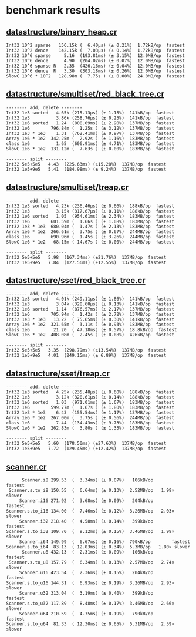 # benchmark results

## [datastructure/binary_heap.cr](https://github.com/yuruhi/crystal_lib/blob/master/benchmarks/datastructure/binary_heap.cr)

```
Int32 10^2 sparse   156.15k (  6.40µs) (± 0.21%)  1.72kB/op  fastest
Int32 10^2 dence    142.15k (  7.03µs) (± 0.14%)  1.72kB/op  fastest
Int32 10^6 sparse     5.16  (193.81ms) (± 3.15%)  12.0MB/op  fastest
Int32 10^6 dence      4.90  (204.02ms) (± 0.07%)  12.0MB/op  fastest
Int32 10^6 sparse R   2.35  (426.16ms) (± 0.04%)  12.0MB/op  fastest
Int32 10^6 dence  R   3.30  (303.18ms) (± 0.26%)  12.0MB/op  fastest
SlowC 10^6 * 10^2   128.98m (  7.75s ) (± 0.00%)  24.0MB/op  fastest
```

## [datastructure/smultiset/red_black_tree.cr](https://github.com/yuruhi/crystal_lib/blob/master/benchmarks/datastructure/smultiset/red_black_tree.cr)

```
-------- add, delete --------
Int32 1e3 sorted   4.65k (215.13µs) (± 1.15%)  141kB/op  fastest
Int32 1e3          3.86k (258.76µs) (± 0.25%)  141kB/op  fastest
Int32 1e6 sorted   1.24  (808.09ms) (± 2.90%)  137MB/op  fastest
Int32 1e6        796.84m (  1.25s ) (± 3.12%)  137MB/op  fastest
Int32 1e3 * 1e3    1.31  (762.41ms) (± 0.97%)  137MB/op  fastest
Array 1e6 * 1e2  342.25m (  2.92s ) (± 1.16%)  183MB/op  fastest
class 1e6          1.65  (606.91ms) (± 4.71%)  183MB/op  fastest
SlowC 1e6 * 1e2  131.12m (  7.63s ) (± 0.00%)  183MB/op  fastest

-------- split --------
Int32 5e5+5e5   4.43  (225.63ms) (±15.28%)  137MB/op  fastest
Int32 1e5+9e5   5.41  (184.98ms) (± 9.24%)  137MB/op  fastest
```

## [datastructure/smultiset/treap.cr](https://github.com/yuruhi/crystal_lib/blob/master/benchmarks/datastructure/smultiset/treap.cr)

```
-------- add, delete --------
Int32 1e3 sorted   4.23k (236.46µs) (± 0.66%)  188kB/op  fastest
Int32 1e3          3.15k (317.67µs) (± 0.11%)  188kB/op  fastest
Int32 1e6 sorted   1.05  (954.61ms) (± 2.34%)  183MB/op  fastest
Int32 1e6        601.59m (  1.66s ) (± 1.08%)  183MB/op  fastest
Int32 1e3 * 1e3  680.04m (  1.47s ) (± 2.13%)  183MB/op  fastest
Array 1e6 * 1e2  266.61m (  3.75s ) (± 0.67%)  244MB/op  fastest
class 1e6        690.96m (  1.45s ) (± 3.26%)  244MB/op  fastest
SlowC 1e6 * 1e2   68.15m ( 14.67s ) (± 0.00%)  244MB/op  fastest

-------- split --------
Int32 5e5+5e5   5.98  (167.34ms) (±21.76%)  137MB/op  fastest
Int32 1e5+9e5   7.84  (127.56ms) (±12.55%)  137MB/op  fastest
```

## [datastructure/sset/red_black_tree.cr](https://github.com/yuruhi/crystal_lib/blob/master/benchmarks/datastructure/sset/red_black_tree.cr)

```
-------- add, delete --------
Int32 1e3 sorted   4.01k (249.11µs) (± 1.86%)  141kB/op  fastest
Int32 1e3          3.04k (328.60µs) (± 0.13%)  141kB/op  fastest
Int32 1e6 sorted   1.14  (876.57ms) (± 2.17%)  137MB/op  fastest
Int32 1e6        705.94m (  1.42s ) (± 2.72%)  137MB/op  fastest
Int32 1e3 * 1e3   13.22  ( 75.65ms) (± 0.30%)  141kB/op  fastest
Array 1e6 * 1e2  321.65m (  3.11s ) (± 0.93%)  183MB/op  fastest
class 1e6         21.20  ( 47.18ms) (± 0.57%)  18.8kB/op  fastest
SlowC 1e6 * 1e2  408.08m (  2.45s ) (± 0.08%)  426kB/op  fastest

-------- split --------
Int32 5e5+5e5   3.35  (298.79ms) (±13.54%)  137MB/op  fastest
Int32 1e5+9e5   4.01  (249.15ms) (± 6.89%)  137MB/op  fastest
```

## [datastructure/sset/treap.cr](https://github.com/yuruhi/crystal_lib/blob/master/benchmarks/datastructure/sset/treap.cr)

```
-------- add, delete --------
Int32 1e3 sorted   4.25k (235.48µs) (± 0.60%)  188kB/op  fastest
Int32 1e3          3.12k (320.61µs) (± 0.14%)  188kB/op  fastest
Int32 1e6 sorted   1.03  (971.01ms) (± 1.67%)  183MB/op  fastest
Int32 1e6        599.77m (  1.67s ) (± 1.80%)  183MB/op  fastest
Int32 1e3 * 1e3    6.43  (155.54ms) (± 1.17%)  137MB/op  fastest
Array 1e6 * 1e2  267.00m (  3.75s ) (± 0.56%)  244MB/op  fastest
class 1e6          7.44  (134.43ms) (± 9.73%)  183MB/op  fastest
SlowC 1e6 * 1e2  262.83m (  3.80s ) (± 1.35%)  183MB/op  fastest

-------- split --------
Int32 5e5+5e5   5.60  (178.50ms) (±27.63%)  137MB/op  fastest
Int32 1e5+9e5   7.72  (129.45ms) (±12.42%)  137MB/op  fastest
```

## [scanner.cr](https://github.com/yuruhi/crystal_lib/blob/master/benchmarks/scanner.cr)

```
      Scanner.i8 299.53  (  3.34ms) (± 0.07%)   106kB/op        fastest
 Scanner.s.to_i8 150.55  (  6.64ms) (± 0.13%)  2.52MB/op   1.99× slower
     Scanner.i16 271.92  (  3.68ms) (± 0.09%)   204kB/op        fastest
Scanner.s.to_i16 134.00  (  7.46ms) (± 0.12%)  3.26MB/op   2.03× slower
     Scanner.i32 218.40  (  4.58ms) (± 0.14%)   399kB/op        fastest
Scanner.s.to_i32 109.70  (  9.12ms) (± 0.15%)  3.46MB/op   1.99× slower
     Scanner.i64 149.99  (  6.67ms) (± 0.16%)  790kB/op        fastest
Scanner.s.to_i64  83.13  ( 12.03ms) (± 0.34%)  5.3MB/op   1.80× slower
      Scanner.u8 432.13  (  2.31ms) (± 0.09%)   106kB/op        fastest
 Scanner.s.to_u8 157.79  (  6.34ms) (± 0.13%)  2.57MB/op   2.74× slower
     Scanner.u16 423.54  (  2.36ms) (± 0.15%)   204kB/op        fastest
Scanner.s.to_u16 144.31  (  6.93ms) (± 0.19%)  3.26MB/op   2.93× slower
     Scanner.u32 313.04  (  3.19ms) (± 0.40%)   399kB/op        fastest
Scanner.s.to_u32 117.89  (  8.48ms) (± 0.17%)  3.46MB/op   2.66× slower
     Scanner.u64 210.59  (  4.75ms) (± 0.19%)   790kB/op        fastest
Scanner.s.to_u64  81.33  ( 12.30ms) (± 0.65%)  5.31MB/op   2.59× slower
```

